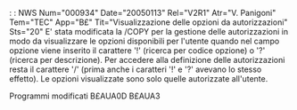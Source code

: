  :  : NWS Num="000934" Date="20050113" Rel="V2R1" Atr="V. Panigoni" Tem="TEC" App="B£" Tit="Visualizzazione delle opzioni da autorizzazioni" Sts="20"
E' stata modificata la /COPY per la gestione delle autorizzazioni in modo da visualizzare le opzioni disponibili per l'utente quando nel campo opzione viene inserito il carattere '!' (ricerca per codice opzione) o '?' (ricerca per descrizione).
Per accedere alla definizione delle autorizzazioni resta il carattere '/' (prima anche i caratteri
'!' e '?' avevano lo stesso effetto).
Le opzioni visualizzate sono solo quelle autorizzate all'utente.

Programmi modificati
B£AUA0D
B£AUA3
